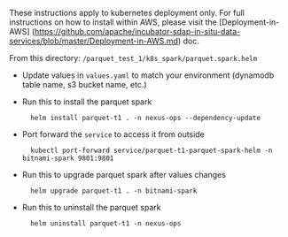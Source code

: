 These instructions apply to kubernetes deployment only.  For full instructions on how to install within AWS, please visit the [Deployment-in-AWS] (https://github.com/apache/incubator-sdap-in-situ-data-services/blob/master/Deployment-in-AWS.md) doc.

From this directory: `/parquet_test_1/k8s_spark/parquet.spark.helm`
- Update values in `values.yaml` to match your environment (dynamodb table name, s3 bucket name, etc.)
- Run this to install the parquet spark

        helm install parquet-t1 . -n nexus-ops --dependency-update

- Port forward the `service` to access it from outside

        kubectl port-forward service/parquet-t1-parquet-spark-helm -n bitnami-spark 9801:9801

- Run this to upgrade parquet spark after values changes

        helm upgrade parquet-t1 . -n bitnami-spark

- Run this to uninstall the parquet spark

        helm uninstall parquet-t1 -n nexus-ops
